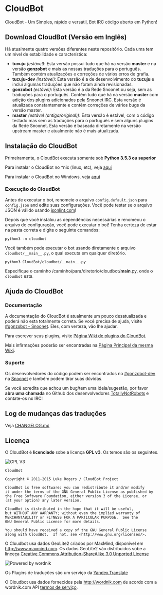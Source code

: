 # CloudBot
CloudBot - Um Simples, rápido e versátil, Bot IRC código aberto em Python!

## Download CloudBot (Versão em Inglês)

Há atualmente quatro versões diferentes neste repositório. Cada uma tem um nível de estabilidade e característica:
 - **tucuju** *(estável)*: Esta versão possui tudo que há na versão **master** e na versão **gonzobot** e mais as nossas traduções para o português. Também contém atualizações e correções de vários erros de grafia.
 - **tucuju-dev** *(instável)*: Esta versão é a de desenvolvimento do **tucuju** e inclui algumas traduções que não foram ainda revisionadas.
 - **gonzobot** *(estável)*: Esta versão é a da  Rede Snoonet ou seja, sem as traduções para o português. Contém tudo que há na versão **master** com adição dos plugins adicionados pela Snoonet IRC. Esta versão é atualizada constantemente e contém correções de vários bugs da versão master.
 - **master** *(estável (antiga/original))*: Esta versão é estável, com o código testado mas sem as traduções para o português e sem alguns plugins da Rede Snoonet. Esta versão é baseada diretamente na versão upstream master e atualmente não é mais atualizada.

## Instalação do CloudBot

Primeiramente, o CloudBot executa somente sob **Python 3.5.3 ou superior**

Para instalar o CloudBot no *nix (linux, etc), veja [aqui](docs/installing/nix.md)

Para instalar o CloudBot no Windows, veja [aqui](docs/installing/win.md)


### Execução do CloudBot

Antes de executar o bot, renomeie o arquivo `config.default.json` para `config.json` and edite suas configurações. Você pode testar se o arquivo JSON é válido usando [jsonlint.com](http://jsonlint.com/)!

Depois que você instalou as dependências necessárias e renomeou o arquivo de configuração, você pode executar o bot! Tenha certeza de estar na pasta correta e digite o seguinte comandos:

```
python3 -m cloudbot
```

Você também pode executar o bot usando diretamente o arquivo `cloudbot/__main__.py`, o qual executa em qualquer diretório.
```
python3 CloudBot/cloudbot/__main__.py
```
Especifique o caminho /caminho/para/diretorio/cloudbot/__main__.py, onde o `cloudbot` esta.

## Ajuda do CloudBot

### Documentação

A documentação do CloudBot é atualmente um pouco desatualizada e poderá não esta totalmente correta. Se você precisa de ajuda, visite [#gonzobot - Snoonet](https://webchat.snoonet.org/#gonzobot-dev). Eles, com verteza, vão lhe ajudar.

Para escrever seus plugins, visite [Página Wiki de plugins do CloudBot](https://github.com/CloudBotIRC/CloudBot/wiki/Writing-your-first-command-plugin).

Mais infirmações poderão ser encontradas na [Página Principal da mesma Wiki](https://github.com/CloudBotIRC/CloudBot/wiki).

### Suporte

Os desenvolvedores do código podem ser encontrados no [#gonzobot-dev](https://webchat.snoonet.org/#gonzobot-dev) na [Snoonet](https://snoonet.org) e também podem tirar suas dúvidas.

Se você acredita que achou um bug/tem uma ideia/sugestão, por favor **abra uma chamada** no Github dos desenvolvedores [TotallyNotRobots](https://github.com/TotallyNotRobots/CloudBot) e contate-os no IRC!

## Log de mudanças das traduções

Veja [CHANGELOG.md](CHANGELOG.md)

## Licença

O CloudBot é **licenciado** sobe a licença **GPL v3**. Os temos são os seguintes.

![GPL V3](https://www.gnu.org/graphics/gplv3-127x51.png)
    
    CloudBot

    Copyright © 2011-2015 Luke Rogers / CloudBot Project

    CloudBot is free software: you can redistribute it and/or modify
    it under the terms of the GNU General Public License as published by
    the Free Software Foundation, either version 3 of the License, or
    (at your option) any later version.

    CloudBot is distributed in the hope that it will be useful,
    but WITHOUT ANY WARRANTY; without even the implied warranty of
    MERCHANTABILITY or FITNESS FOR A PARTICULAR PURPOSE.  See the
    GNU General Public License for more details.

    You should have received a copy of the GNU General Public License
    along with CloudBot.  If not, see <http://www.gnu.org/licenses/>.
    
O Cloudbot usa dados GeoLite2 criados por MaxMind, disponível em
<a href="http://www.maxmind.com">http://www.maxmind.com</a>. Os dados GeoLite2 são distribuidos sobe a linceça [Creative Commons Attribution-ShareAlike 3.0 Unported License](https://creativecommons.org/licenses/by-sa/3.0/)

![Powered by wordnik](https://www.wordnik.com/img/wordnik_badge_a1.png)

Os Plugins de traduções são um serviço da [Yandex.Translate](https://translate.yandex.com)

O Cloudbot usa dados fornecidos pela <a href="http://wordnik.com">http://wordnik.com</a> de acordo com a wordnik.com API <a href="http://developer.wordnik.com/#!/terms">termos de serviço</a>.
